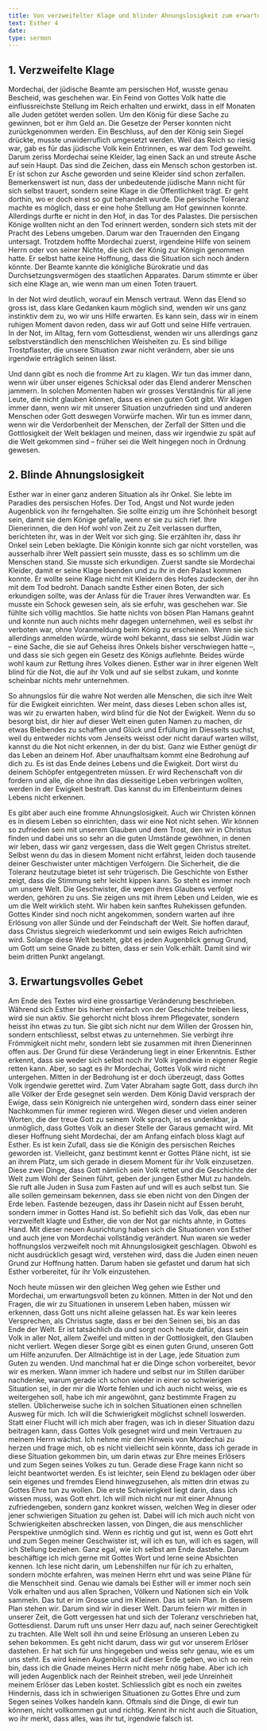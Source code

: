 ```yaml
---
title: Von verzweifelter Klage und blinder Ahnungslosigkeit zum erwartungsvollem Gebet
text: Esther 4
date: 
type: sermon
---
```


## 1.  Verzweifelte Klage

Mordechai, der jüdische Beamte am persischen Hof, wusste genau Bescheid, was geschehen war. Ein Feind von Gottes Volk hatte die einflussreichste Stellung im Reich erhalten und erwirkt, dass in elf Monaten alle Juden getötet werden sollen. Um den König für diese Sache zu gewinnen, bot er ihm Geld an. Die Gesetze der Perser konnten nicht zurückgenommen werden. Ein Beschluss, auf den der König sein Siegel drückte, musste unwiderruflich umgesetzt werden. Weil das Reich so riesig war, gab es für das jüdische Volk kein Entrinnen, es war dem Tod geweiht. Darum zeriss Mordechai seine Kleider, lag einen Sack an und streute Asche auf sein Haupt. Das sind die Zeichen, dass ein Mensch schon gestorben ist. Er ist schon zur Asche geworden und seine Kleider sind schon zerfallen. Bemerkenswert ist nun, dass der unbedeutende jüdische Mann nicht für sich selbst trauert, sondern seine Klage in die Öffentlichkeit trägt. Er geht dorthin, wo er doch einst so gut behandelt wurde. Die persische Toleranz machte es möglich, dass er eine hohe Stellung am Hof gewinnen konnte. Allerdings durfte er nicht in den Hof, in das Tor des Palastes. Die persischen Könige wollten nicht an den Tod erinnert werden, sondern sich stets mit der Pracht des Lebens umgeben. Darum war den Trauernden den Eingang untersagt. Trotzdem hoffte Mordechai zuerst, irgendeine Hilfe von seinem Herrn oder von seiner Nichte, die sich der König zur Königin genommen hatte. Er selbst hatte keine Hoffnung, dass die Situation sich noch ändern könnte. Der Beamte kannte die königliche Bürokratie und das Durchsetzungsvermögen des staatlichen Apparates. Darum stimmte er über sich eine Klage an, wie wenn man um einen Toten trauert.

In der Not wird deutlich, worauf ein Mensch vertraut. Wenn das Elend so gross ist, dass klare Gedanken kaum möglich sind, wenden wir uns ganz instinktiv dem zu, wo wir uns Hilfe erwarten. Es kann sein, dass wir in einem ruhigen Moment davon reden, dass wir auf Gott und seine Hilfe vertrauen. In der Not, im Alltag, fern vom Gottesdienst, wenden wir uns allerdings ganz selbstverständlich den menschlichen Weisheiten zu. Es sind billige Trostpflaster, die unsere Situation zwar nicht verändern, aber sie uns irgendwie erträglich seinen lässt.

Und dann gibt es noch die fromme Art zu klagen. Wir tun das immer dann, wenn wir über unser eigenes Schicksal oder das Elend anderer Menschen jammern. In solchen Momenten haben wir grosses Verständnis für all jene Leute, die nicht glauben können, dass es einen guten Gott gibt. Wir klagen immer dann, wenn wir mit unserer Situation unzufrieden sind und anderen Menschen oder Gott deswegen Vorwürfe machen. Wir tun es immer dann, wenn wir die Verdorbenheit der Menschen, der Zerfall der Sitten und die Gottlosigkeit der Welt beklagen und meinen, dass wir irgendwie zu spät auf die Welt gekommen sind – früher sei die Welt hingegen noch in Ordnung gewesen.

## 2.  Blinde Ahnungslosigkeit

Esther war in einer ganz anderen Situation als ihr Onkel. Sie lebte im Paradies des persischen Hofes. Der Tod, Angst und Not wurde jeden Augenblick von ihr ferngehalten. Sie sollte einzig um ihre Schönheit besorgt sein, damit sie dem Könige gefalle, wenn er sie zu sich rief. Ihre Dienerinnen, die den Hof wohl von Zeit zu Zeit verlassen durften, berichteten ihr, was in der Welt vor sich ging. Sie erzählten ihr, dass ihr Onkel sein Leben beklagte. Die Königin konnte sich gar nicht vorstellen, was ausserhalb ihrer Welt passiert sein musste, dass es so schlimm um die Menschen stand. Sie musste sich erkundigen. Zuerst sandte sie Mordechai Kleider, damit er seine Klage beenden und zu ihr in den Palast kommen konnte. Er wollte seine Klage nicht mit Kleidern des Hofes zudecken, der ihn mit dem Tod bedroht. Danach sandte Esther einen Boten, der sich erkundigen sollte, was der Anlass für die Trauer ihres Verwandten war. Es musste ein Schock gewesen sein, als sie erfuhr, was geschehen war. Sie fühlte sich völlig machtlos. Sie hatte nichts von bösen Plan Hamans geahnt und konnte nun auch nichts mehr dagegen unternehmen, weil es selbst ihr verboten war, ohne Voranmeldung beim König zu erscheinen. Wenn sie sich allerdings anmelden würde, würde wohl bekannt, dass sie selbst Jüdin war – eine Sache, die sie auf Geheiss ihres Onkels bisher verschwiegen hatte –, und dass sie sich gegen ein Gesetz des Königs auflehnte. Beides würde wohl kaum zur Rettung ihres Volkes dienen. Esther war in ihrer eigenen Welt blind für die Not, die auf ihr Volk und auf sie selbst zukam, und konnte scheinbar nichts mehr unternehmen.

So ahnungslos für die wahre Not werden alle Menschen, die sich ihre Welt für die Ewigkeit einrichten. Wer meint, dass dieses Leben schon alles ist, was wir zu erwarten haben, wird blind für die Not der Ewigkeit. Wenn du so besorgt bist, dir hier auf dieser Welt einen guten Namen zu machen, dir etwas Bleibendes zu schaffen und Glück und Erfüllung im Diesseits suchst, weil du entweder nichts vom Jenseits weisst oder nicht darauf warten willst, kannst du die Not nicht erkennen, in der du bist. Ganz wie Esther genügt dir das Leben an deinem Hof. Aber unaufhaltsam kommt eine Bedrohung auf dich zu. Es ist das Ende deines Lebens und die Ewigkeit. Dort wirst du deinem Schöpfer entgegentreten müssen. Er wird Rechenschaft von dir fordern und alle, die ohne ihn das diesseitige Leben verbringen wollten, werden in der Ewigkeit bestraft. Das kannst du im Elfenbeinturm deines Lebens nicht erkennen.

Es gibt aber auch eine fromme Ahnungslosigkeit. Auch wir Christen können es in diesem Leben so einrichten, dass wir eine Not nicht sehen. Wir können so zufrieden sein mit unserem Glauben und dem Trost, den wir in Christus finden und dabei uns so sehr an die guten Umstände gewöhnen, in denen wir leben, dass wir ganz vergessen, dass die Welt gegen Christus streitet. Selbst wenn du das in diesem Moment nicht erfährst, leiden doch tausende deiner Geschwister unter mächtigen Verfolgern. Die Sicherheit, die die Toleranz heutzutage bietet ist sehr trügerisch. Die Geschichte von Esther zeigt, dass die Stimmung sehr leicht kippen kann. So steht es immer noch um unsere Welt. Die Geschwister, die wegen ihres Glaubens verfolgt werden, gehören zu uns. Sie zeigen uns mit ihrem Leben und Leiden, wie es um die Welt wirklich steht. Wir haben kein sanftes Ruhekissen gefunden. Gottes Kinder sind noch nicht angekommen, sondern warten auf ihre Erlösung von aller Sünde und der Feindschaft der Welt. Sie hoffen darauf, dass Christus siegreich wiederkommt und sein ewiges Reich aufrichten wird. Solange diese Welt besteht, gibt es jeden Augenblick genug Grund, um Gott um seine Gnade zu bitten, dass er sein Volk erhält. Damit sind wir beim dritten Punkt angelangt.

## 3.  Erwartungsvolles Gebet

Am Ende des Textes wird eine grossartige Veränderung beschrieben. Während sich Esther bis hierher einfach von der Geschichte treiben liess, wird sie nun aktiv. Sie gehorcht nicht bloss ihrem Pflegevater, sondern heisst ihn etwas zu tun. Sie gibt sich nicht nur dem Willen der Grossen hin, sondern entschliesst, selbst etwas zu unternehmen. Sie verbirgt ihre Frömmigkeit nicht mehr, sondern lebt sie zusammen mit ihren Dienerinnen offen aus. Der Grund für diese Veränderung liegt in einer Erkenntnis. Esther erkennt, dass sie weder sich selbst noch ihr Volk irgendwie in eigener Regie retten kann. Aber, so sagt es ihr Mordechai, Gottes Volk wird nicht untergehen. Mitten in der Bedrohung ist er doch überzeugt, dass Gottes Volk irgendwie gerettet wird. Zum Vater Abraham sagte Gott, dass durch ihn alle Völker der Erde gesegnet sein werden. Dem König David versprach der Ewige, dass sein Königreich nie untergehen wird, sondern dass einer seiner Nachkommen für immer regieren wird. Wegen dieser und vielen anderen Worten, die der treue Gott zu seinem Volk sprach, ist es undenkbar, ja unmöglich, dass Gottes Volk an dieser Stelle der Garaus gemacht wird. Mit dieser Hoffnung sieht Mordechai, der am Anfang einfach bloss klagt auf Esther. Es ist kein Zufall, dass sie die Königin des persischen Reiches geworden ist. Vielleicht, ganz bestimmt kennt er Gottes Pläne nicht, ist sie an ihrem Platz, um sich gerade in diesem Moment für ihr Volk einzusetzen. Diese zwei Dinge, dass Gott nämlich sein Volk rettet und die Geschichte der Welt zum Wohl der Seinen führt, geben der jungen Esther Mut zu handeln. Sie ruft alle Juden in Susa zum Fasten auf und will es auch selbst tun. Sie alle sollen gemeinsam bekennen, dass sie eben nicht von den Dingen der Erde leben. Fastende bezeugen, dass ihr Dasein nicht auf Essen beruht, sondern immer in Gottes Hand ist. So befiehlt sich das Volk, das eben nur verzweifelt klagte und Esther, die von der Not gar nichts ahnte, in Gottes Hand. Mit dieser neuen Ausrichtung haben sich die Situationen von Esther und auch jene von Mordechai vollständig verändert. Nun waren sie weder hoffnungslos verzweifelt noch mit Ahnungslosigkeit geschlagen. Obwohl es nicht ausdrücklich gesagt wird, verstehen wird, dass die Juden einen neuen Grund zur Hoffnung hatten. Darum haben sie gefastet und darum hat sich Esther vorbereitet, für ihr Volk einzustehen.

Noch heute müssen wir den gleichen Weg gehen wie Esther und Mordechai, um erwartungsvoll beten zu können. Mitten in der Not und den Fragen, die wir zu Situationen in unserem Leben haben, müssen wir erkennen, dass Gott uns nicht alleine gelassen hat. Es war kein leeres Versprechen, als Christus sagte, dass er bei den Seinen sei, bis an das Ende der Welt. Er ist tatsächlich da und sorgt noch heute dafür, dass sein Volk in aller Not, allem Zweifel und mitten in der Gottlosigkeit, den Glauben nicht verliert. Wegen dieser Sorge gibt es einen guten Grund, unseren Gott um Hilfe anzurufen. Der Allmächtige ist in der Lage, jede Situation zum Guten zu wenden. Und manchmal hat er die Dinge schon vorbereitet, bevor wir es merken. Wann immer ich hadere und selbst nur im Stillen darüber nachdenke, warum gerade ich schon wieder in einer so schwierigen Situation sei, in der mir die Worte fehlen und ich auch nicht weiss, wie es weitergehen soll, habe ich mir angewöhnt, ganz bestimmte Fragen zu stellen. Üblicherweise suche ich in solchen Situationen einen schnellen Ausweg für mich. Ich will die Schwierigkeit möglichst schnell loswerden. Statt einer Flucht will ich mich aber fragen, was ich in dieser Situation dazu beitragen kann, dass Gottes Volk gesegnet wird und mein Vertrauen zu meinem Herrn wächst. Ich nehme mir den Hinweis von Mordechai zu herzen und frage mich, ob es nicht vielleicht sein könnte, dass ich gerade in diese Situation gekommen bin, um darin etwas zur Ehre meines Erlösers und zum Segen seines Volkes zu tun. Gerade diese Frage kann nicht so leicht beantwortet werden. Es ist leichter, sein Elend zu beklagen oder über sein eigenes und fremdes Elend hinwegzusehen, als mitten drin etwas zu Gottes Ehre tun zu wollen. Die erste Schwierigkeit liegt darin, dass ich wissen muss, was Gott ehrt. Ich will mich nicht nur mit einer Ahnung zufriedengeben, sondern ganz konkret wissen, welchen Weg in dieser oder jener schwierigen Situation zu gehen ist. Dabei will ich mich auch nicht von Schwierigkeiten abschrecken lassen, von Dingen, die aus menschlicher Perspektive unmöglich sind. Wenn es richtig und gut ist, wenn es Gott ehrt und zum Segen meiner Geschwister ist, will ich es tun, will ich es sagen, will ich Stellung beziehen. Ganz egal, wie ich selbst am Ende dastehe. Darum beschäftige ich mich gerne mit Gottes Wort und lerne seine Absichten kennen. Ich lese nicht darin, um Lebenshilfen nur für ich zu erhalten, sondern möchte erfahren, was meinen Herrn ehrt und was seine Pläne für die Menschheit sind. Genau wie damals bei Esther will er immer noch sein Volk erhalten und aus allen Sprachen, Völkern und Nationen sich ein Volk sammeln. Das tut er im Grosse und im Kleinen. Das ist sein Plan. In diesem Plan stehen wir. Darum sind wir in dieser Welt. Darum feiern wir mitten in unserer Zeit, die Gott vergessen hat und sich der Toleranz verschrieben hat, Gottesdienst. Darum ruft uns unser Herr dazu auf, nach seiner Gerechtigkeit zu trachten. Alle Welt soll ihn und seine Erlösung an unseren Leben zu sehen bekommen. Es geht nicht darum, dass wir gut vor unserem Erlöser dastehen. Er hat sich für uns hingegeben und weiss sehr genau, wie es um uns steht. Es wird keinen Augenblick auf dieser Erde geben, wo ich so rein bin, dass ich die Gnade meines Herrn nicht mehr nötig habe. Aber ich ich will jeden Augenblick nach der Reinheit streben, weil jede Unreinheit meinem Erlöser das Leben kostet. Schliesslich gibt es noch ein zweites Hindernis, dass ich in schwierigen Situationen zu Gottes Ehre und zum Segen seines Volkes handeln kann. Oftmals sind die Dinge, di ewir tun können, nicht vollkommen gut und richtig. Kennt ihr nicht auch die Situation, wo ihr merkt, dass alles, was ihr tut, irgendwie falsch ist.

